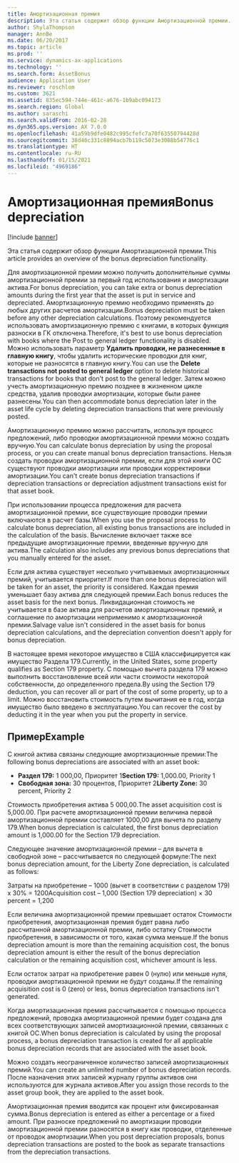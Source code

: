 ```yaml
---
title: Амортизационная премия
description: Эта статья содержит обзор функции Амортизационной премии.
author: ShylaThompson
manager: AnnBe
ms.date: 06/20/2017
ms.topic: article
ms.prod: ''
ms.service: dynamics-ax-applications
ms.technology: ''
ms.search.form: AssetBonus
audience: Application User
ms.reviewer: roschlom
ms.custom: 3621
ms.assetid: 835ec594-744e-461c-a676-1b9abc094173
ms.search.region: Global
ms.author: saraschi
ms.search.validFrom: 2016-02-28
ms.dyn365.ops.version: AX 7.0.0
ms.openlocfilehash: 41a59b9dfe0482c995cfefc7a70f63550794428d
ms.sourcegitcommit: 38d40c331c8894acb7b119c5073e3088b54776c1
ms.translationtype: HT
ms.contentlocale: ru-RU
ms.lasthandoff: 01/15/2021
ms.locfileid: "4969186"
---
```

# <a name="bonus-depreciation"></a><span data-ttu-id="aa9c1-103">Амортизационная премия</span><span class="sxs-lookup"><span data-stu-id="aa9c1-103">Bonus depreciation</span></span>

[!include [banner](../includes/banner.md)]

<span data-ttu-id="aa9c1-104">Эта статья содержит обзор функции Амортизационной премии.</span><span class="sxs-lookup"><span data-stu-id="aa9c1-104">This article provides an overview of the bonus depreciation functionality.</span></span>

<span data-ttu-id="aa9c1-105">Для амортизационной премии можно получить дополнительные суммы амортизационной премии за первый год использования и амортизации актива.</span><span class="sxs-lookup"><span data-stu-id="aa9c1-105">For bonus depreciation, you can take extra or bonus depreciation amounts during the first year that the asset is put in service and depreciated.</span></span> <span data-ttu-id="aa9c1-106">Амортизационную премию необходимо применять до любых других расчетов амортизации.</span><span class="sxs-lookup"><span data-stu-id="aa9c1-106">Bonus depreciation must be taken before any other depreciation calculations.</span></span> <span data-ttu-id="aa9c1-107">Поэтому рекомендуется использовать амортизационную премию с книгами, в которых функция разноски в ГК отключена.</span><span class="sxs-lookup"><span data-stu-id="aa9c1-107">Therefore, it's best to use bonus depreciation with books where the Post to general ledger functionality is disabled.</span></span> <span data-ttu-id="aa9c1-108">Можно использовать параметр **Удалить проводки, не разнесенные в главную книгу**, чтобы удалить исторические проводки для книг, которые не разносятся в главную книгу.</span><span class="sxs-lookup"><span data-stu-id="aa9c1-108">You can use the **Delete transactions not posted to general ledger** option to delete historical transactions for books that don't post to the general ledger.</span></span> <span data-ttu-id="aa9c1-109">Затем можно учесть амортизационную премию позднее в жизненном цикле средства, удалив проводки амортизации, которые были ранее разнесены.</span><span class="sxs-lookup"><span data-stu-id="aa9c1-109">You can then accommodate bonus depreciation later in the asset life cycle by deleting depreciation transactions that were previously posted.</span></span> 

<span data-ttu-id="aa9c1-110">Амортизационную премию можно рассчитать, используя процесс предложений, либо проводки амортизационной премии можно создать вручную.</span><span class="sxs-lookup"><span data-stu-id="aa9c1-110">You can calculate bonus depreciation by using the proposal process, or you can create manual bonus depreciation transactions.</span></span> <span data-ttu-id="aa9c1-111">Нельзя создать проводки амортизационной премии, если для этой книги ОС существуют проводки амортизации или проводки корректировки амортизации.</span><span class="sxs-lookup"><span data-stu-id="aa9c1-111">You can't create bonus depreciation transactions if depreciation transactions or depreciation adjustment transactions exist for that asset book.</span></span>

<span data-ttu-id="aa9c1-112">При использовании процесса предложения для расчета амортизационной премии, все существующие проводки премии включаются в расчет базы.</span><span class="sxs-lookup"><span data-stu-id="aa9c1-112">When you use the proposal process to calculate bonus depreciation, all existing bonus transactions are included in the calculation of the basis.</span></span> <span data-ttu-id="aa9c1-113">Вычисление включает также все предыдущие амортизационные премии, введенные вручную для актива.</span><span class="sxs-lookup"><span data-stu-id="aa9c1-113">The calculation also includes any previous bonus depreciations that you manually entered for the asset.</span></span> 

<span data-ttu-id="aa9c1-114">Если для актива существует несколько учитываемых амортизационных премий, учитывается приоритет.</span><span class="sxs-lookup"><span data-stu-id="aa9c1-114">If more than one bonus depreciation will be taken for an asset, the priority is considered.</span></span> <span data-ttu-id="aa9c1-115">Каждая премия уменьшает базу актива для следующей премии.</span><span class="sxs-lookup"><span data-stu-id="aa9c1-115">Each bonus reduces the asset basis for the next bonus.</span></span> <span data-ttu-id="aa9c1-116">Ликвидационная стоимость не учитывается в базе актива для расчетов амортизационных премий, и соглашение по амортизации неприменимо к амортизационной премии.</span><span class="sxs-lookup"><span data-stu-id="aa9c1-116">Salvage value isn't considered in the asset basis for bonus depreciation calculations, and the depreciation convention doesn't apply for bonus depreciation.</span></span> 

<span data-ttu-id="aa9c1-117">В настоящее время некоторое имущество в США классифицируется как имущество Раздела 179.</span><span class="sxs-lookup"><span data-stu-id="aa9c1-117">Currently, in the United States, some property qualifies as Section 179 property.</span></span> <span data-ttu-id="aa9c1-118">С помощью вычета раздела 179 можно выполнить восстановление всей или части стоимости некоторой собственности, до определенного предела.</span><span class="sxs-lookup"><span data-stu-id="aa9c1-118">By using the Section 179 deduction, you can recover all or part of the cost of some property, up to a limit.</span></span> <span data-ttu-id="aa9c1-119">Можно восстановить стоимость путем вычитания ее в год, когда имущество было введено в эксплуатацию.</span><span class="sxs-lookup"><span data-stu-id="aa9c1-119">You can recover the cost by deducting it in the year when you put the property in service.</span></span>

## <a name="example"></a><span data-ttu-id="aa9c1-120">Пример</span><span class="sxs-lookup"><span data-stu-id="aa9c1-120">Example</span></span>
<span data-ttu-id="aa9c1-121">С книгой актива связаны следующие амортизационные премии:</span><span class="sxs-lookup"><span data-stu-id="aa9c1-121">The following bonus depreciations are associated with an asset book:</span></span>

-   <span data-ttu-id="aa9c1-122">**Раздел 179:** 1 000,00, Приоритет 1</span><span class="sxs-lookup"><span data-stu-id="aa9c1-122">**Section 179:** 1,000.00, Priority 1</span></span>
-   <span data-ttu-id="aa9c1-123">**Свободная зона:** 30 процентов, Приоритет 2</span><span class="sxs-lookup"><span data-stu-id="aa9c1-123">**Liberty Zone:** 30 percent, Priority 2</span></span>

<span data-ttu-id="aa9c1-124">Стоимость приобретения актива 5 000,00.</span><span class="sxs-lookup"><span data-stu-id="aa9c1-124">The asset acquisition cost is 5,000.00.</span></span> <span data-ttu-id="aa9c1-125">При расчете амортизационной премии величина первой амортизационной премии составляет 1000,00 для вычета по разделу 179.</span><span class="sxs-lookup"><span data-stu-id="aa9c1-125">When bonus depreciation is calculated, the first bonus depreciation amount is 1,000.00 for the Section 179 depreciation.</span></span> 

<span data-ttu-id="aa9c1-126">Следующее значение амортизационной премии – для вычета в свободной зоне – рассчитывается по следующей формуле:</span><span class="sxs-lookup"><span data-stu-id="aa9c1-126">The next bonus depreciation amount, for the Liberty Zone depreciation, is calculated as follows:</span></span> 

<span data-ttu-id="aa9c1-127">Затраты на приобретение – 1000 (вычет в соответствии с разделом 179) x 30% = 1200</span><span class="sxs-lookup"><span data-stu-id="aa9c1-127">Acquisition cost – 1,000 (Section 179 depreciation) × 30 percent = 1,200</span></span> 

<span data-ttu-id="aa9c1-128">Если величина амортизационной премии превышает остаток Стоимости приобретения, амортизационная премия будет равна либо рассчитанной амортизационной премии, либо остатку Стоимости приобретения, в зависимости от того, какая сумма меньше.</span><span class="sxs-lookup"><span data-stu-id="aa9c1-128">If the bonus depreciation amount is more than the remaining acquisition cost, the bonus depreciation amount is either the result of the bonus depreciation calculation or the remaining acquisition cost, whichever amount is less.</span></span> 

<span data-ttu-id="aa9c1-129">Если остаток затрат на приобретение равен 0 (нулю) или меньше нуля, проводки амортизационной премии не будут созданы.</span><span class="sxs-lookup"><span data-stu-id="aa9c1-129">If the remaining acquisition cost is 0 (zero) or less, bonus depreciation transactions isn't generated.</span></span> 

<span data-ttu-id="aa9c1-130">Когда амортизационная премия рассчитывается с помощью процесса предложений, проводка амортизационной премии будет создана для всех соответствующих записей амортизационной премии, связанных с книгой ОС.</span><span class="sxs-lookup"><span data-stu-id="aa9c1-130">When bonus depreciation is calculated by using the proposal process, a bonus depreciation transaction is created for all applicable bonus depreciation records that are associated with the asset book.</span></span> 

<span data-ttu-id="aa9c1-131">Можно создать неограниченное количество записей амортизационных премий.</span><span class="sxs-lookup"><span data-stu-id="aa9c1-131">You can create an unlimited number of bonus depreciation records.</span></span> <span data-ttu-id="aa9c1-132">После назначения этих записей журналу группы активов они используются для журнала активов.</span><span class="sxs-lookup"><span data-stu-id="aa9c1-132">After you assign those records to the asset group book, they are applied to the asset book.</span></span> 

<span data-ttu-id="aa9c1-133">Амортизационная премия вводится как процент или фиксированная сумма.</span><span class="sxs-lookup"><span data-stu-id="aa9c1-133">Bonus depreciation is entered as either a percentage or a fixed amount.</span></span> <span data-ttu-id="aa9c1-134">При разноске предложений по амортизации проводки амортизационной премии разносятся в книгу как проводки, отделенные от проводок амортизации.</span><span class="sxs-lookup"><span data-stu-id="aa9c1-134">When you post depreciation proposals, bonus depreciation transactions are posted to the book as separate transactions from the depreciation transactions.</span></span>



